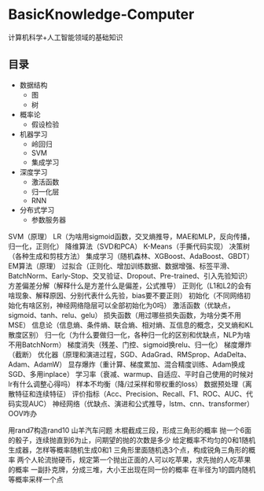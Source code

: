 # BasicKnowledge-Computer
计算机科学+人工智能领域的基础知识

## 目录
- 数据结构
    - 图
    - 树
- 概率论
    - 假设检验
- 机器学习
    - 岭回归
    - SVM
    - 集成学习
- 深度学习
    - 激活函数
    - 归一化层
    - RNN
- 分布式学习
    - 参数服务器



SVM（原理）
LR（为啥用sigmoid函数，交叉熵推导，MAE和MLP，反向传播，归一化，正则化）
降维算法（SVD和PCA）
K-Means（手撕代码实现）
决策树（各种生成和剪枝方法）
集成学习（随机森林、XGBoost、AdaBoost、GBDT）
EM算法（原理）
过拟合（正则化、增加训练数据、数据增强、标签平滑、BatchNorm、Early-Stop、交叉验证、Dropout、Pre-trained、引入先验知识）
方差偏差分解（解释什么是方差什么是偏差，公式推导）
正则化（L1和L2的会有啥现象、解释原因、分别代表什么先验，bias要不要正则）
初始化（不同网络初始化有啥区别，神经网络隐层可以全部初始化为0吗）
激活函数（优缺点，sigmoid、tanh、relu、gelu）
损失函数（用过哪些损失函数，为啥分类不用MSE）
信息论（信息熵、条件熵、联合熵、相对熵、互信息的概念，交叉熵和KL散度区别）
归一化（为什么要做归一化，各种归一化的区别和优缺点，NLP为啥不用BatchNorm）
梯度消失（残差、门控、sigmoid换relu、归一化）
梯度爆炸（截断）
优化器（原理和演进过程，SGD、AdaGrad、RMSprop、AdaDelta、Adam、AdamW）
显存爆炸（重计算、梯度累加、混合精度训练、Adam换成SGD、多用inplace）
学习率（衰减、warmup、自适应、平时自己使用的时候对lr有什么调整心得吗）
样本不均衡（降/过采样和带权重的loss）
数据预处理（离散特征和连续特征）
评价指标（Acc、Precision、Recall、F1、ROC、AUC、代码实现AUC）
神经网络（优缺点、演进和公式推导，lstm、cnn、transformer）
OOV咋办




用rand7构造rand10
山羊汽车问题
木棍截成三段，形成三角形的概率
抛一个6面的骰子，连续抛直到6为止，问期望的抛的次数是多少
给定概率不均匀的0和1随机生成器，怎样等概率随机生成0和1
三角形里面随机选3个点，构成锐角三角形的概率
两个人轮流抛硬币，规定第一个抛出正面的人可以吃苹果，求先抛的人吃苹果的概率
一副扑克牌，分成三堆，大小王出现在同一份的概率
在半径为1的圆内随机等概率采样一个点